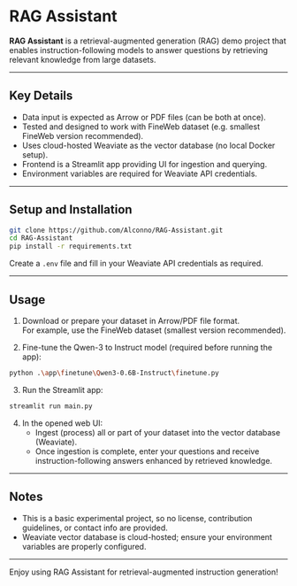 # RAG Assistant

**RAG Assistant** is a retrieval-augmented generation (RAG) demo project that enables instruction-following models to answer questions by retrieving relevant knowledge from large datasets.

---

## Key Details

- Data input is expected as Arrow or PDF files (can be both at once).
- Tested and designed to work with FineWeb dataset (e.g. smallest FineWeb version recommended).
- Uses cloud-hosted Weaviate as the vector database (no local Docker setup).
- Frontend is a Streamlit app providing UI for ingestion and querying.
- Environment variables are required for Weaviate API credentials.

---

## Setup and Installation

```bash
git clone https://github.com/Alconno/RAG-Assistant.git
cd RAG-Assistant
pip install -r requirements.txt
```

Create a `.env` file and fill in your Weaviate API credentials as required.

---

## Usage

1. Download or prepare your dataset in Arrow/PDF file format.  
   For example, use the FineWeb dataset (smallest version recommended).

2. Fine-tune the Qwen-3 to Instruct model (required before running the app):
```bash
python .\app\finetune\Qwen3-0.6B-Instruct\finetune.py
```
3. Run the Streamlit app:  
```bash
streamlit run main.py
```
4. In the opened web UI:  
   - Ingest (process) all or part of your dataset into the vector database (Weaviate).  
   - Once ingestion is complete, enter your questions and receive instruction-following answers enhanced by retrieved knowledge.

---

## Notes

- This is a basic experimental project, so no license, contribution guidelines, or contact info are provided.
- Weaviate vector database is cloud-hosted; ensure your environment variables are properly configured.

---

Enjoy using RAG Assistant for retrieval-augmented instruction generation!
